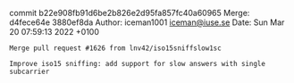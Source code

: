 commit b22e908fb91d6be2b826e2d95fa857fc40a60965
Merge: d4fece64e 3880ef8da
Author: iceman1001 <iceman@iuse.se>
Date:   Sun Mar 20 07:59:13 2022 +0100

    Merge pull request #1626 from lnv42/iso15sniffslow1sc
    
    Improve iso15 sniffing: add support for slow answers with single subcarrier

